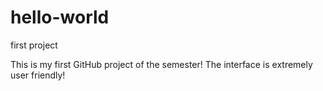 # hello-world
first project

This is my first GitHub project of the semester!
The interface is extremely user friendly!
